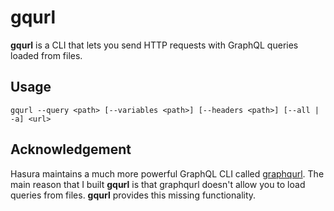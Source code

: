 # gqurl

**gqurl** is a CLI that lets you send HTTP requests with GraphQL queries loaded from files.

## Usage
```
gqurl --query <path> [--variables <path>] [--headers <path>] [--all | -a] <url>
```

## Acknowledgement
Hasura maintains a much more powerful GraphQL CLI called [graphqurl](https://github.com/hasura/graphqurl). The main reason that I built **gqurl** is that graphqurl doesn't allow you to load queries from files. **gqurl** provides this missing functionality. 
